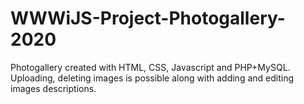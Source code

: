 # WWWiJS-Project-Photogallery-2020
Photogallery created with HTML, CSS, Javascript and PHP+MySQL.
Uploading, deleting images is possible along with adding and editing images descriptions.
